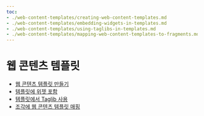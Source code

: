 ```yaml
---
toc:
- ./web-content-templates/creating-web-content-templates.md
- ./web-content-templates/embedding-widgets-in-templates.md
- ./web-content-templates/using-taglibs-in-templates.md
- ./web-content-templates/mapping-web-content-templates-to-fragments.md
---
```

# 웹 콘텐츠 템플릿

* [웹 콘텐츠 템플릿 만들기](./web-content-templates/creating-web-content-templates.md)
* [템플릿에 위젯 포함](./web-content-templates/embedding-widgets-in-templates.md)
* [템플릿에서 Taglib 사용](./web-content-templates/using-taglibs-in-templates.md)
* [조각에 웹 콘텐츠 템플릿 매핑](./web-content-templates/mapping-web-content-templates-to-fragments.md)
